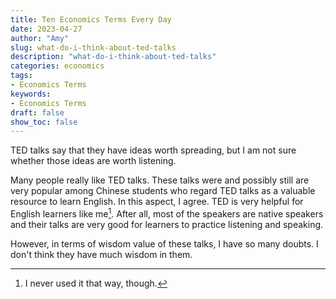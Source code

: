 ```yaml
---
title: Ten Economics Terms Every Day
date: 2023-04-27
author: "Amy"
slug: what-do-i-think-about-ted-talks
description: "what-do-i-think-about-ted-talks"
categories: economics
tags: 
- Economics Terms
keywords: 
- Economics Terms
draft: false
show_toc: false
---
```




TED talks say that they have ideas worth spreading, but I am not sure whether those ideas are worth listening. 

Many people really like TED talks. These talks were and possibly still are very popular among Chinese students who regard TED talks as a valuable resource to learn English. In this aspect, I agree. TED is very helpful for English learners like me[^1]. After all, most of the speakers are native speakers and their talks are very good for learners to practice listening and speaking. 

However, in terms of wisdom value of these talks, I have so many doubts. I don't think they have much wisdom in them. 

<!-- {{<figure src="/media/information-knowledge-wisdom.png" caption="Information, knowledge, and wisdom, made by Hongtao"  width="400">}} -->

[^1]: I never used it that way, though. 